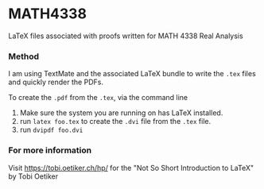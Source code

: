 # MATH4338
LaTeX files associated with proofs written for MATH 4338 Real Analysis

### Method
I am using TextMate and the associated LaTeX bundle to write the `.tex` files and quickly render the PDFs.

To create the `.pdf` from the `.tex`, via the command line
1. Make sure the system you are running on has LaTeX installed.
2. run `latex foo.tex` to create the `.dvi` file from the `.tex` file.
3. run `dvipdf foo.dvi`

### For more information
Visit https://tobi.oetiker.ch/hp/ for the "Not So Short Introduction to LaTeX" by Tobi Oetiker

